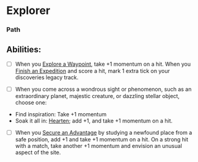 # Explorer
### Path


## Abilities:
- [ ] When you [Explore a Waypoint](Explore_a_Waypoint.md), take +1 momentum on a hit. When you [Finish an Expedition](Finish_an_Expedition.md) and score a hit, mark 1 extra tick on your discoveries legacy track.

- [ ] When you come across a wondrous sight or phenomenon, such as an extraordinary planet, majestic creature, or dazzling stellar object, choose one:

 * Find inspiration: Take +1 momentum
 * Soak it all in: [Hearten](Hearten.md); add +1, and take +1 momentum on a hit.

- [ ] When you [Secure an Advantage](5_Moves/Adventure/Secure_an_Advantage.md) by studying a newfound place from a safe position, add +1 and take +1 momentum on a hit. On a strong hit with a match, take another +1 momentum and envision an unusual aspect of the site.


